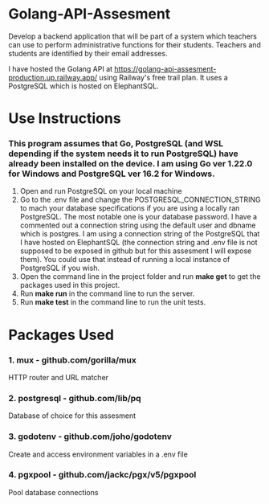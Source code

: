 # Golang-API-Assesment

Develop a backend application that will be part of a system which teachers can use to perform administrative functions for their students. Teachers and students are identified by their email addresses.

I have hosted the Golang API at https://golang-api-assesment-production.up.railway.app/ using Railway's free trail plan.
It uses a PostgreSQL which is hosted on ElephantSQL.

# Use Instructions

### This program assumes that Go, PostgreSQL (and WSL depending if the system needs it to run PostgreSQL) have already been installed on the device. I am using Go ver 1.22.0 for Windows and PostgreSQL ver 16.2 for Windows.

1. Open and run PostgreSQL on your local machine
2. Go to the .env file and change the POSTGRESQL_CONNECTION_STRING to mach your database specifications if you are using a locally ran PostgreSQL. The most notable one is your database password. I have a commented out a connection string using the default user and dbname which is postgres. I am using a connection string of the PostgreSQL that I have hosted on ElephantSQL (the connection string and .env file is not supposed to be exposed in github but for this assesment I will expose them). You could use that instead of running a local instance of PostgreSQL if you wish.
3. Open the command line in the project folder and run **make get** to get the packages used in this project.
4. Run **make run** in the command line to run the server.
5. Run **make test** in the command line to run the unit tests.

# Packages Used

### 1. mux - github.com/gorilla/mux

HTTP router and URL matcher

### 2. postgresql - github.com/lib/pq

Database of choice for this assesment

### 3. godotenv - github.com/joho/godotenv

Create and access environment variables in a .env file

### 4. pgxpool - github.com/jackc/pgx/v5/pgxpool

Pool database connections
